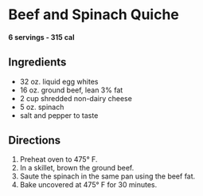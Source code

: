 # Beef and Spinach Quiche
#### 6 servings - 315 cal
## Ingredients
-   32 oz. liquid egg whites
-   16 oz. ground beef, lean 3% fat
-   2 cup shredded non-dairy cheese
-   5 oz. spinach
-   salt and pepper to taste

## Directions
1.  Preheat oven to 475° F.
2.  In a skillet, brown the ground beef.
3.  Saute the spinach in the same pan using the beef fat.
4.  Bake uncovered at 475° F for 30 minutes.